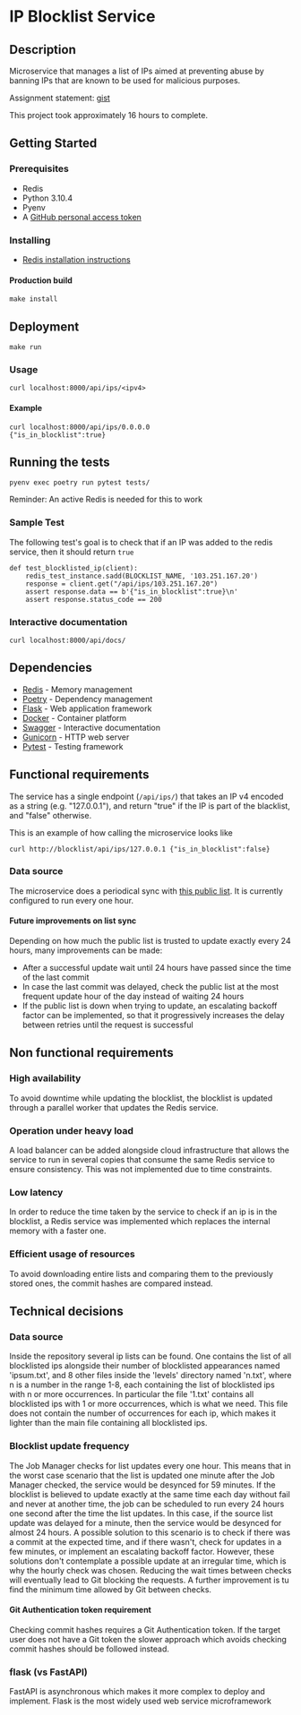 # IP Blocklist Service

## Description

Microservice that manages a list of IPs aimed at preventing abuse by
banning IPs that are known to be used for malicious purposes.

Assignment statement:
[gist](https://gist.github.com/champo/d369a4fc61a3acdaa39e335d973cfb10)

This project took approximately 16 hours to complete.

## Getting Started

### Prerequisites

- Redis
- Python 3.10.4
- Pyenv
- A [GitHub personal access token](https://docs.github.com/en/authentication/keeping-your-account-and-data-secure/managing-your-personal-access-tokens)

### Installing

- [Redis installation instructions](https://redis.io/docs/install/install-redis/)

#### Production build

    make install

## Deployment

    make run

### Usage

    curl localhost:8000/api/ips/<ipv4>

#### Example

    curl localhost:8000/api/ips/0.0.0.0    
    {"is_in_blocklist":true}


## Running the tests

    pyenv exec poetry run pytest tests/

Reminder: An active Redis is needed for this to work

### Sample Test

The following test's goal is to check that if an IP was added
to the redis service, then it should return `true`

    def test_blocklisted_ip(client):
        redis_test_instance.sadd(BLOCKLIST_NAME, '103.251.167.20')
        response = client.get("/api/ips/103.251.167.20")
        assert response.data == b'{"is_in_blocklist":true}\n'
        assert response.status_code == 200

### Interactive documentation

    curl localhost:8000/api/docs/

## Dependencies

  - [Redis](https://redis.io/) - Memory management
  - [Poetry](https://python-poetry.org/) - Dependency management
  - [Flask](https://flask.palletsprojects.com/) - Web application framework
  - [Docker](https://www.docker.com/) - Container platform
  - [Swagger](https://swagger.io/) - Interactive documentation
  - [Gunicorn](https://gunicorn.org/) - HTTP web server
  - [Pytest](https://pytest.org/) - Testing framework

## Functional requirements

The service has a single endpoint (`/api/ips/`) that takes 
an IP v4 encoded as a string (e.g. "127.0.0.1"), and return 
"true" if the IP is part of the blacklist, and "false" otherwise.

This is an example of how calling the microservice looks like

`curl http://blocklist/api/ips/127.0.0.1
{"is_in_blocklist":false}`

### Data source

The microservice does a periodical sync with [this public list](https://github.com/stamparm/ipsum).
It is currently configured to run every one hour.

#### Future improvements on list sync

Depending on how much the public list is trusted to update exactly
every 24 hours, many improvements can be made:
- After a successful update wait until 24 hours have passed 
since the time of the last commit
- In case the last commit was delayed, check the public list 
at the most frequent update hour of the day instead of waiting 24 hours
- If the public list is down when trying to update, 
an escalating backoff factor can be implemented, 
so that it progressively increases the delay between retries 
until the request is successful

## Non functional requirements

### High availability

To avoid downtime while updating the blocklist,
the blocklist is updated through a parallel worker
that updates the Redis service.

### Operation under heavy load

A load balancer can be added alongside cloud infrastructure
that allows the service to run in several copies that consume
the same Redis service to ensure consistency. 
This was not implemented due to time constraints.

### Low latency

In order to reduce the time taken by the service to check if
an ip is in the blocklist, a Redis service was implemented which
replaces the internal memory with a faster one.

### Efficient usage of resources

To avoid downloading entire lists and comparing them 
to the previously stored ones, the commit hashes are compared instead.


## Technical decisions

### Data source

Inside the repository several ip lists can be found.
One contains the list of all blocklisted ips alongside
their number of blocklisted appearances named 'ipsum.txt',
and 8 other files inside the 'levels' directory named 'n.txt', 
where n is a number in the range 1-8, each containing 
the list of blocklisted ips with n or more occurrences. 
In particular the file '1.txt' contains all blocklisted ips 
with 1 or more occurrences, which is what we need. 
This file does not contain the number of occurrences for each ip, 
which makes it lighter than the main file containing all blocklisted ips.

### Blocklist update frequency

The Job Manager checks for list updates every one hour. This means that in the worst case scenario 
that the list is updated one minute after the Job Manager checked, the service would be desynced for 59 minutes.
If the blocklist is believed to update exactly at the same time each day without fail and never at another time,
the job can be scheduled to run every 24 hours one second after the time the list updates. In this case, if the
source list update was delayed for a minute, then the service would be desynced for almost 24 hours.
A possible solution to this scenario is to check if there was a commit at the expected time, and if there wasn't,
check for updates in a few minutes, or implement an escalating backoff factor.
However, these solutions don't contemplate a possible update at an irregular time, which is why the hourly check
was chosen. Reducing the wait times between checks will eventually lead to Git blocking the requests. 
A further improvement is tu find the minimum time allowed by Git between checks.

#### Git Authentication token requirement

Checking commit hashes requires a Git Authentication token.
If the target user does not have a Git token the slower approach 
which avoids checking commit hashes should be followed instead.

### flask (vs FastAPI)
FastAPI is asynchronous which makes it more complex to
deploy and implement.
Flask is the most widely used web service microframework
